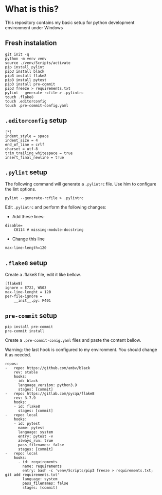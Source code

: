 # What is this?

This repository contains my basic setup for python development environment under Windows

## Fresh instalation

```
git init -q
python -m venv venv
source ./venv/Scripts/activate
pip install pylint
pip3 install black
pip3 install flake8
pip3 install pytest
pip3 install pre-commit
pip3 freeze > requirements.txt
pylint --generate-rcfile > .pylintrc
touch .flake8
touch .editorconfig
touch .pre-commit-config.yaml
```

## `.editorconfig` setup

```
[*]
indent_style = space
indent_size = 4
end_of_line = crlf
charset = utf-8
trim_trailing_whitespace = true
insert_final_newline = true
```


## `.pylint` setup

The following command will generate a `.pylintrc` file. Use him to configure the lint options.
```
pylint --generate-rcfile > .pylintrc
```

Edit `.pylintrc` and perform the following changes:


- Add these lines:

```
disable=
    C0114 # missing-module-docstring
```

- Change this line

```
max-line-length=120
```


## `.flake8` setup

Create a .flake8 file, edit it like bellow.

```
[flake8]
ignore = E722, W503
max-line-lenght = 120
per-file-ignore =
    __init__.py: F401
```

## `pre-commit` setup

```
pip install pre-commit
pre-commit install
```
Create a `.pre-commit-conig.yaml` files and paste the content bellow.

Warning: the last hook is configured to my environment. You should change it as needed.

```
repos:
-   repo: https://github.com/ambv/black
    rev: stable
    hooks:
    - id: black
      language_version: python3.9
      stages: [commit]
-   repo: https://gitlab.com/pycqa/flake8
    rev: 3.7.9
    hooks:
    - id: flake8
      stages: [commit]
-   repo: local
    hooks:
    - id: pytest
      name: pytest
      language: system
      entry: pytest -v
      always_run: true
      pass_filenames: false
      stages: [commit]
-   repo: local
    hooks:
      - id: requirements
        name: requirements
        entry: bash -c 'venv/Scripts/pip3 freeze > requirements.txt; git add requirements.txt'
        language: system
        pass_filenames: false
        stages: [commit]

```
